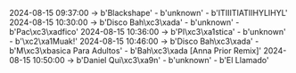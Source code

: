 2024-08-15 09:37:00 -> b'Blackshape' - b'unknown' - b'ITIIITIATIIHYLIHYL'
2024-08-15 10:30:00 -> b'Disco Bah\xc3\xada' - b'unknown' - b'Pac\xc3\xadfico'
2024-08-15 10:36:00 -> b'Pl\xc3\xa1stica' - b'unknown' - b'\xc2\xa1Muak!'
2024-08-15 10:46:00 -> b'Disco Bah\xc3\xada' - b'M\xc3\xbasica Para Adultos' - b'Bah\xc3\xada [Anna Prior Remix]'
2024-08-15 10:50:00 -> b'Daniel Qui\xc3\xa9n' - b'unknown' - b'El Llamado'
